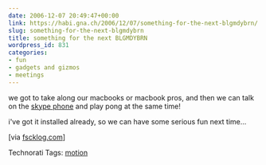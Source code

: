 ```yaml
---
date: 2006-12-07 20:49:47+00:00
link: https://habi.gna.ch/2006/12/07/something-for-the-next-blgmdybrn/
slug: something-for-the-next-blgmdybrn
title: something for the next BLGMDYBRN
wordpress_id: 831
categories:
- fun
- gadgets and gizmos
- meetings
---
```


we got to take along our macbooks or macbook pros, and then we can talk on the [skype phone](http://feeds.feedburner.com/~r/DerLeumund/~3/57206090/) and play pong at the same time!



i've got it installed already, so we can have some serious fun next time...

[via [fscklog.com](http://www.fscklog.com/2006/12/netpong_pong_pe.html)]



Technorati Tags: [motion](http://www.technorati.com/tag/motion)

